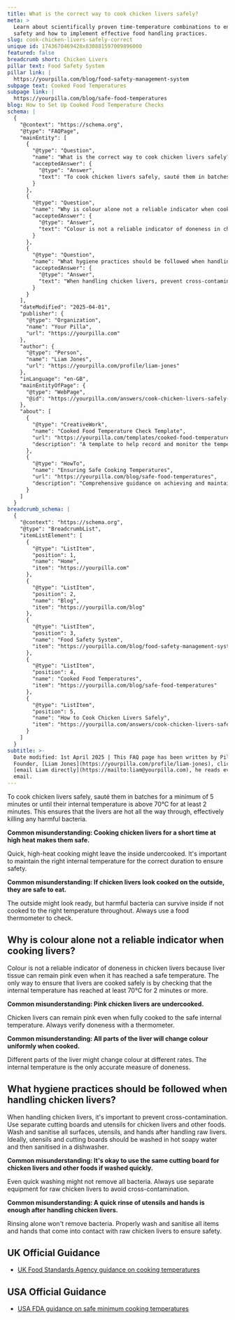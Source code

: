 ```yaml
---
title: What is the correct way to cook chicken livers safely?
meta: >
  Learn about scientifically proven time-temperature combinations to ensure food
  safety and how to implement effective food handling practices.
slug: cook-chicken-livers-safely-correct
unique id: 1743670469428x830881597009896000
featured: false
breadcrumb short: Chicken Livers
pillar text: Food Safety System
pillar link: |
  https://yourpilla.com/blog/food-safety-management-system
subpage text: Cooked Food Temperatures
subpage link: |
  https://yourpilla.com/blog/safe-food-temperatures
blog: How to Set Up Cooked Food Temperature Checks
schema: |
  {
    "@context": "https://schema.org",
    "@type": "FAQPage",
    "mainEntity": [
      {
        "@type": "Question",
        "name": "What is the correct way to cook chicken livers safely?",
        "acceptedAnswer": {
          "@type": "Answer",
          "text": "To cook chicken livers safely, sauté them in batches for a minimum of 5 minutes or until the internal temperature is above 70°C for at least 2 minutes. This ensures that the livers are hot all the way through, eliminating harmful bacteria. It is important to maintain the correct internal temperature for the necessary duration to ensure safety. Also, use a food thermometer to verify that the livers have cooked adequately, as appearance can be deceiving."
        }
      },
      {
        "@type": "Question",
        "name": "Why is colour alone not a reliable indicator when cooking livers?",
        "acceptedAnswer": {
          "@type": "Answer",
          "text": "Colour is not a reliable indicator of doneness in chicken livers because liver tissue can remain pink even when it has reached a safe internal temperature. The internal temperature, which should be at least 70°C for 2 minutes or more, is the only accurate measure of doneness. Different parts of the liver might change colour at different rates, so always use a thermometer to ensure safety."
        }
      },
      {
        "@type": "Question",
        "name": "What hygiene practices should be followed when handling chicken livers?",
        "acceptedAnswer": {
          "@type": "Answer",
          "text": "When handling chicken livers, prevent cross-contamination by using separate cutting boards and utensils for chicken livers and other foods. Wash and sanitise all surfaces, utensils, and hands after handling raw livers. Rinsing alone will not remove all bacteria; thorough washing and sanitising are necessary to ensure safety."
        }
      }
    ],
    "dateModified": "2025-04-01",
    "publisher": {
      "@type": "Organization",
      "name": "Your Pilla",
      "url": "https://yourpilla.com"
    },
    "author": {
      "@type": "Person",
      "name": "Liam Jones",
      "url": "https://yourpilla.com/profile/liam-jones"
    },
    "inLanguage": "en-GB",
    "mainEntityOfPage": {
      "@type": "WebPage",
      "@id": "https://yourpilla.com/answers/cook-chicken-livers-safely-correct"
    },
    "about": [
      {
        "@type": "CreativeWork",
        "name": "Cooked Food Temperature Check Template",
        "url": "https://yourpilla.com/templates/cooked-food-temperature-check",
        "description": "A template to help record and monitor the temperature of cooked foods, ensuring compliance with safety standards."
      },
      {
        "@type": "HowTo",
        "name": "Ensuring Safe Cooking Temperatures",
        "url": "https://yourpilla.com/blog/safe-food-temperatures",
        "description": "Comprehensive guidance on achieving and maintaining safe cooking temperatures to prevent foodborne illnesses."
      }
    ]
  }
breadcrumb_schema: |
  {
    "@context": "https://schema.org",
    "@type": "BreadcrumbList",
    "itemListElement": [
      {
        "@type": "ListItem",
        "position": 1,
        "name": "Home",
        "item": "https://yourpilla.com"
      },
      {
        "@type": "ListItem",
        "position": 2,
        "name": "Blog",
        "item": "https://yourpilla.com/blog"
      },
      {
        "@type": "ListItem",
        "position": 3,
        "name": "Food Safety System",
        "item": "https://yourpilla.com/blog/food-safety-management-system"
      },
      {
        "@type": "ListItem",
        "position": 4,
        "name": "Cooked Food Temperatures",
        "item": "https://yourpilla.com/blog/safe-food-temperatures"
      },
      {
        "@type": "ListItem",
        "position": 5,
        "name": "How to Cook Chicken Livers Safely",
        "item": "https://yourpilla.com/answers/cook-chicken-livers-safely-correct"
      }
    ]
  }
subtitle: >-
  Date modified: 1st April 2025 | This FAQ page has been written by Pilla
  Founder, [Liam Jones](https://yourpilla.com/profile/liam-jones), click to
  [email Liam directly](https://mailto:liam@yourpilla.com), he reads every
  email.
---
```

To cook chicken livers safely, sauté them in batches for a minimum of 5 minutes or until their internal temperature is above 70°C for at least 2 minutes. This ensures that the livers are hot all the way through, effectively killing any harmful bacteria.

**Common misunderstanding: Cooking chicken livers for a short time at high heat makes them safe.**

Quick, high-heat cooking might leave the inside undercooked. It's important to maintain the right internal temperature for the correct duration to ensure safety.

**Common misunderstanding: If chicken livers look cooked on the outside, they are safe to eat.**

The outside might look ready, but harmful bacteria can survive inside if not cooked to the right temperature throughout. Always use a food thermometer to check.

## Why is colour alone not a reliable indicator when cooking livers?

Colour is not a reliable indicator of doneness in chicken livers because liver tissue can remain pink even when it has reached a safe temperature. The only way to ensure that livers are cooked safely is by checking that the internal temperature has reached at least 70°C for 2 minutes or more.

**Common misunderstanding: Pink chicken livers are undercooked.**

Chicken livers can remain pink even when fully cooked to the safe internal temperature. Always verify doneness with a thermometer.

**Common misunderstanding: All parts of the liver will change colour uniformly when cooked.**

Different parts of the liver might change colour at different rates. The internal temperature is the only accurate measure of doneness.

## What hygiene practices should be followed when handling chicken livers?

When handling chicken livers, it's important to prevent cross-contamination. Use separate cutting boards and utensils for chicken livers and other foods. Wash and sanitise all surfaces, utensils, and hands after handling raw livers. Ideally, utensils and cutting boards should be washed in hot soapy water and then sanitised in a dishwasher.

**Common misunderstanding: It's okay to use the same cutting board for chicken livers and other foods if washed quickly.**

Even quick washing might not remove all bacteria. Always use separate equipment for raw chicken livers to avoid cross-contamination.

**Common misunderstanding: A quick rinse of utensils and hands is enough after handling chicken livers.**

Rinsing alone won't remove bacteria. Properly wash and sanitise all items and hands that come into contact with raw chicken livers to ensure safety.

## UK Official Guidance

-   [UK Food Standards Agency guidance on cooking temperatures](https://www.food.gov.uk/safety-hygiene/cooking-your-food)
    

## USA Official Guidance

-   [USA FDA guidance on safe minimum cooking temperatures](https://www.fda.gov/media/107000/download)
